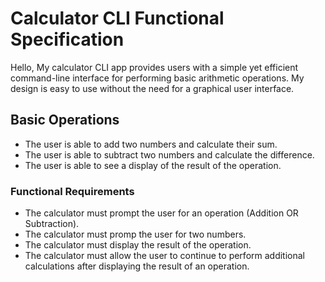 # Calculator CLI Functional Specification
Hello, My calculator CLI app provides users with a simple yet efficient command-line interface for performing basic arithmetic operations. My design is easy to use without the need for a graphical user interface. 

## Basic Operations
  - The user is able to add two numbers and calculate their sum.
  - The user is able to subtract two numbers and calculate the difference.
  - The user is able to see a display of the result of the operation. 

  ### Functional Requirements
  - The calculator must prompt the user for an operation (Addition OR Subtraction).
  - The calculator must promp the user for two numbers.
  - The calculator must display the result of the operation. 
  - The calculator must allow the user to continue to perform additional calculations after displaying the result of an operation. 